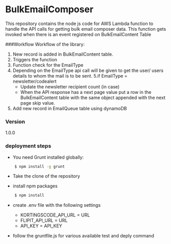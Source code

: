 # BulkEmailComposer
This repository contains the node js code for AWS Lambda function to handle the API calls for getting bulk email composer data.
This function gets invoked when there is an event registered on BulkEmailContent Table



###Workflow
Workflow of the library:

1. New record is added in BulkEmailContent table.
2. Triggers the function
3. Function check for the EmailType
4. Depending on the EmailType api call will be given to get the user/ users details to whom the mail is to be sent.
5.if EmailType = newsletter/codealert
    * Update the newsletter recipient count (in case)
    * When the API response has a next page value put a row in the BulkEmailContent table with the same object appended with the next page skip value.
7. Add new record in EmailQueue table using dynamoDB



### Version
1.0.0

### deployment steps 
- You need Grunt installed globally:

```sh
    $ npm install -g grunt
```
- Take the clone of the repository

- install npm packages
```sh
    $ npm install
```
- create .env file with the following settings

    *  KORTINGSCODE_API_URL  = URL
    *  FLIPIT_API_URL       = URL
    *  API_KEY              = API_KEY

- follow the gruntfile.js for various available test and deply command


